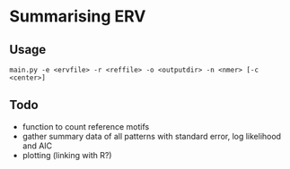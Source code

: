 # Summarising ERV

## Usage
`main.py -e <ervfile> -r <reffile> -o <outputdir> -n <nmer> [-c <center>]`

## Todo
- function to count reference motifs
- gather summary data of all patterns with standard error, log likelihood and AIC
- plotting (linking with R?)
